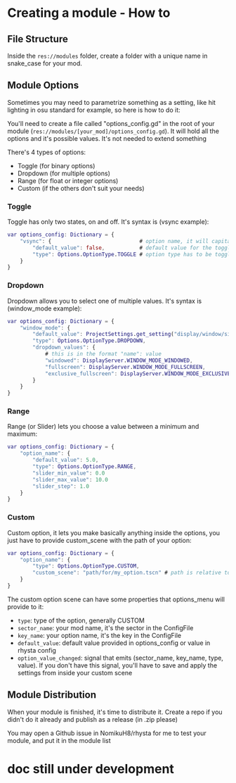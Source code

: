 # Creating a module - How to


## File Structure

Inside the `res://modules` folder, create a folder with a unique name in
snake_case for your mod.


## Module Options

Sometimes you may need to parametrize something as a setting, like hit
lighting in osu standard for example, so here is how to do it:

You'll need to create a file called "options_config.gd" in the root of your
module (`res://modules/[your_mod]/options_config.gd`). It will hold all the
options and it's possible values. It's not needed to extend something

There's 4 types of options:
- Toggle (for binary options)
- Dropdown (for multiple options)
- Range (for float or integer options)
- Custom (if the others don't suit your needs)

### Toggle

Toggle has only two states, on and off. It's syntax is (vsync example):

```gd
var options_config: Dictionary = {
	"vsync": {                            # option name, it will capitalize later
		"default_value": false,           # default value for the toggle, boolean
		"type": Options.OptionType.TOGGLE # option type has to be toggle, use this enum
	}
}
```

### Dropdown

Dropdown allows you to select one of multiple values. It's syntax is (window_mode example):

```gd
var options_config: Dictionary = {
	"window_mode": {
		"default_value": ProjectSettings.get_setting("display/window/size/mode"),
		"type": Options.OptionType.DROPDOWN,
		"dropdown_values": {
			# this is in the format "name": value
			"windowed": DisplayServer.WINDOW_MODE_WINDOWED,
			"fullscreen": DisplayServer.WINDOW_MODE_FULLSCREEN,
			"exclusive_fullscreen": DisplayServer.WINDOW_MODE_EXCLUSIVE_FULLSCREEN
		}
	}
}
```

### Range

Range (or Slider) lets you choose a value between a minimum and maximum:

```gd
var options_config: Dictionary = {
	"option_name": {
		"default_value": 5.0,
		"type": Options.OptionType.RANGE,
		"slider_min_value": 0.0
		"slider_max_value": 10.0
		"slider_step": 1.0
	}
}
```

### Custom

Custom option, it lets you make basically anything inside the options,
you just have to provide custom_scene with the path of your option:

```gd
var options_config: Dictionary = {
	"option_name": {
		"type": Options.OptionType.CUSTOM,
		"custom_scene": "path/for/my_option.tscn" # path is relative to res://modules/[your_mod]/
	}
}
```

The custom option scene can have some properties that options_menu will
provide to it:
- `type`: type of the option, generally CUSTOM
- `sector_name`: your mod name, it's the sector in the ConfigFile
- `key_name`: your option name, it's the key in the ConfigFile
- `default_value`: default value provided in options_config or value in rhysta config
- `option_value_changed`: signal that emits (sector_name, key_name, type, value). If you don't have
this signal, you'll have to save and apply the settings from inside your custom scene


## Module Distribution

When your module is finished, it's time to distribute it. Create a repo if you
didn't do it already and publish as a release (in .zip please)

You may open a Github issue in NomikuH8/rhysta for me to test your module,
and put it in the module list 

# doc still under development

